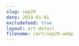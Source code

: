 ```yaml
---
slug: sep29
date: 2019-01-01
excludefeed: true
layout: art-detail
filename: /art/sep29.webp
---
```

